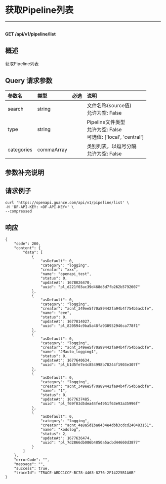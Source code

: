 # 获取Pipeline列表

---

<br />**GET /api/v1/pipeline/list**

## 概述
获取Pipeline列表




## Query 请求参数

| 参数名        | 类型     | 必选   | 说明              |
|:-----------|:-------|:-----|:----------------|
| search | string |  | 文件名称(source值)<br>允许为空: False <br> |
| type | string |  | Pipeline文件类型<br>允许为空: False <br>可选值: ['local', 'central'] <br> |
| categories | commaArray |  | 类别列表，以逗号分隔<br>允许为空: False <br> |

## 参数补充说明





## 请求例子
```shell
curl 'https://openapi.guance.com/api/v1/pipeline/list' \
-H 'DF-API-KEY: <DF-API-KEY>' \
--compressed
```




## 响应
```shell
{
    "code": 200,
    "content": {
        "data": [
            {
                "asDefault": 0,
                "category": "logging",
                "creator": "xxx",
                "name": "openapi_test",
                "status": 0,
                "updateAt": 1678026470,
                "uuid": "pl_d221f03ac39d468d8d7fb262b5792607"
            },
            {
                "asDefault": 0,
                "category": "logging",
                "creator": "acnt_349ee5f70a89442fa94b4f754b5acbfe",
                "name": "eee",
                "status": 0,
                "updateAt": 1677814027,
                "uuid": "pl_820594c9ba5a48fa930952946ca778f1"
            },
            {
                "asDefault": 0,
                "category": "logging",
                "creator": "acnt_349ee5f70a89442fa94b4f754b5acbfe",
                "name": "JMauto_logging1",
                "status": 0,
                "updateAt": 1677640634,
                "uuid": "pl_b1d5fe7e4c854998b78244f1903e307f"
            },
            {
                "asDefault": 0,
                "category": "logging",
                "creator": "acnt_349ee5f70a89442fa94b4f754b5acbfe",
                "name": "1",
                "status": 0,
                "updateAt": 1677637485,
                "uuid": "pl_f69f03d5dea44fe4951f63e93a35996f"
            },
            {
                "asDefault": 0,
                "category": "logging",
                "creator": "acnt_4e8a5d1ba8434e4dbb3cdcd240483151",
                "name": "kodolog",
                "status": 2,
                "updateAt": 1677636474,
                "uuid": "pl_7d2866db086b4850a5acbd44660d3877"
            }
        ]
    },
    "errorCode": "",
    "message": "",
    "success": true,
    "traceId": "TRACE-ABDC1CCF-BC78-4463-8276-2F14225B1A6B"
} 
```




